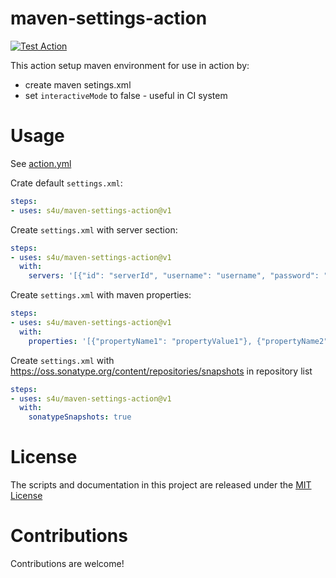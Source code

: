 # maven-settings-action
[![Test Action](https://github.com/s4u/maven-settings-action/workflows/Test%20Action/badge.svg)](https://github.com/s4u/maven-settings-action/actions)

This action setup maven environment for use in action by:
 - create maven setings.xml
 - set ```interactiveMode``` to false - useful in CI system

 # Usage
See [action.yml](action.yml)

Crate default ```settings.xml```:
```yml
steps:
- uses: s4u/maven-settings-action@v1
```

Create ```settings.xml``` with server section:
```yml
steps:
- uses: s4u/maven-settings-action@v1
  with:
    servers: '[{"id": "serverId", "username": "username", "password": "password"}]'
```

Create ```settings.xml``` with maven properties:
```yml
steps:
- uses: s4u/maven-settings-action@v1
  with:
    properties: '[{"propertyName1": "propertyValue1"}, {"propertyName2": "propertyValue2"}]'
```

Create ```settings.xml``` with https://oss.sonatype.org/content/repositories/snapshots in repository list
```yml
steps:
- uses: s4u/maven-settings-action@v1
  with:
    sonatypeSnapshots: true
```

# License

The scripts and documentation in this project are released under the [MIT License](LICENSE)

# Contributions

Contributions are welcome!
